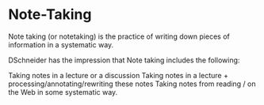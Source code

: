 # Note-Taking
Note taking (or notetaking) is the practice of writing down pieces of information in a systematic way.

DSchneider has the impression that Note taking includes the following:

Taking notes in a lecture or a discussion
Taking notes in a lecture + processing/annotating/rewriting these notes
Taking notes from reading / on the Web in some systematic way.
